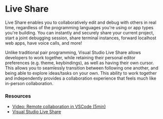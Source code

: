 # Live Share

Live Share enables you to collaboratively edit and debug with others in real time, regardless of the programming languages you're using or app types you're building. You can instantly and securely share your current project, start a joint debugging session, share terminal instances, forward localhost web apps, have voice calls, and more!

Unlike traditional pair programming, Visual Studio Live Share allows developers to work together, while retaining their personal editor preferences (e.g. theme, keybindings), as well as having their own cursor. This allows you to seamlessly transition between following one another, and being able to explore ideas/tasks on your own. This ability to work together and independently provides a collaboration experience that feels much like in-person collaboration.

### Resources

- [Video: Remote collaboration in VSCode (5min)](https://youtu.be/A2ceblXTBBc?si=J2nH_nAN8165f8Hz)
- [Visual Studio Live Share](https://visualstudio.microsoft.com/services/live-share/)

